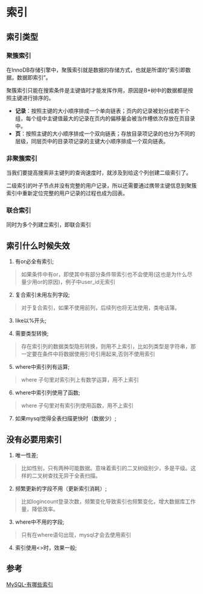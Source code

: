 # 索引

## 索引类型

### 聚簇索引

在InnoDB存储引擎中，聚簇索引就是数据的存储方式，也就是所谓的“索引即数据，数据即索引”。

聚簇索引只能在搜索条件是主键值时才能发挥作用，原因是B+树中的数据都是按照主键进行排序的。

- **记录**：按照主键的大小顺序排成一个单向链表；页内的记录被划分成若干个组，每个组中主键值最大的记录在页内的偏移量会被当作槽依次存放在页目录中。
- **页**：按照主键的大小顺序排成一个双向链表；存放目录项记录的也分为不同的层级，同层页中的目录项记录的主键大小顺序排成一个双向链表。

### 非聚簇索引

当我们要提高搜索非主键列的查询速度时，就涉及到给这个列创建二级索引了。

二级索引的叶子节点并没有完整的用户记录，所以还需要通过携带主键信息到聚簇索引中重新定位完整的用户记录的过程也成为回表。

### 联合索引

同时为多个列建立索引，即联合索引

## 索引什么时候失效

1. 有or必全有索引;

> 如果条件中有or，即使其中有部分条件带索引也不会使用(这也是为什么尽量少用or的原因)，例子中user_id无索引

2. 复合索引未用左列字段;

> 对于复合索引，如果不使用前列，后续列也将无法使用，类电话簿。

3. like以%开头;

4. 需要类型转换;

> 存在索引列的数据类型隐形转换，则用不上索引，比如列类型是字符串，那一定要在条件中将数据使用引号引用起来,否则不使用索引

5. where中索引列有运算;

> where 子句里对索引列上有数学运算，用不上索引

6. where中索引列使用了函数;

> where 子句里对有索引列使用函数，用不上索引

7. 如果mysql觉得全表扫描更快时（数据少）;

## 没有必要用索引

1. 唯一性差;

> 比如性别，只有两种可能数据。意味着索引的二叉树级别少，多是平级。这样的二叉树查找无异于全表扫描。

2. 频繁更新的字段不用（更新索引消耗）;

> 比如logincount登录次数，频繁变化导致索引也频繁变化，增大数据库工作量，降低效率。

3. where中不用的字段;

> 只有在where语句出现，mysql才会去使用索引

4. 索引使用<>时，效果一般;

## 参考

[MySQL-有哪些索引](http://www.zyiz.net/tech/detail-252439.html)